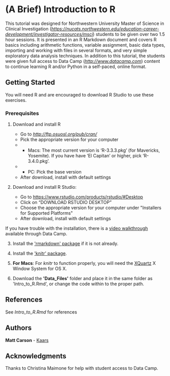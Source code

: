 # (A Brief) Introduction to R

This tutorial was designed for Northwestern University Master of Science in Clinical Investigation (*<https://nucats.northwestern.edu/education-career-development/investigator-resources/msci>*) students to be given over two 1.5 hour sessions. It is presented in an R Markdown document and covers R basics including arithmetic functions, variable assignment, basic data types, importing and working with files in several formats, and very simple exploratory data analysis techniques. In addition to this tutorial, the students were given full access to Data Camp (*<http://www.datacamp.com>*) content to continue learning R and/or Python in a self-paced, online format.

## Getting Started

You will need R and are encouraged to download R Studio to use these exercises. 

### Prerequisites

1. Download and install R
	* Go to *<http://ftp.osuosl.org/pub/cran/>*
	* Pick the appropriate version for your computer
	*	* Macs: The most current version is ‘R-3.3.3.pkg’ (for Mavericks, Yosemite). If you have have ‘El Capitan’ or higher, pick ‘R-3.4.0.pkg’.
	*	* PC: Pick the base version
	* After download, install with default settings

2. Download and install R Studio:
	* Go to https://www.rstudio.com/products/rstudio/#Desktop
	* Click on “DOWNLOAD RSTUDIO DESKTOP”
	* Choose the appropriate version for your computer under "Installers for Supported Platforms"
	* After download, install with default settings

If you have trouble with the installation, there is a [video walkthrough](https://campus.datacamp.com/courses/working-with-the-rstudio-ide-part-1/orientation?ex=3) available through Data Camp.

3. Install the ['rmarkdown' package](https://cran.r-project.org/web/packages/rmarkdown/rmarkdown.pdf) if it is not already.

4. Install the ['knitr' package](https://cran.r-project.org/web/packages/knitr/knitr.pdf).

5. **For Macs**: For _knitr_ to function properly, you will need the [XQuartz](https://www.xquartz.org/) X Window System for OS X.

6. Download the **'Data_Files'** folder and place it in the same folder as 'Intro_to_R.Rmd', or change the code within to the proper path.

## References

See _Intro_to_R.Rmd_ for references

## Authors

**Matt Carson** - [Kaars](https://github.com/kaars)

## Acknowledgments

Thanks to Christina Maimone for help with student access to Data Camp.

